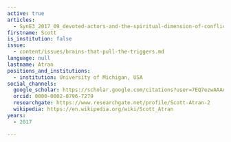 ```yaml
---
active: true
articles:
  - SynE3_2017_09_devoted-actors-and-the-spiritual-dimension-of-conflict
firstname: Scott
is_institution: false
issue:
  - content/issues/brains-that-pull-the-triggers.md
language: null
lastname: Atran
positions_and_institutions:
  - institution: University of Michigan, USA
social_channels:
  google_scholar: https://scholar.google.com/citations?user=7EQ7ezwAAAAJ&hl=en
  orcid: 0000-0002-0796-7279
  researchgate: https://www.researchgate.net/profile/Scott-Atran-2
  wikipedia: https://en.wikipedia.org/wiki/Scott_Atran
years:
  - 2017

---
```

